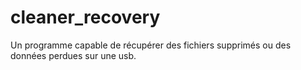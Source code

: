 # cleaner_recovery
Un programme capable de récupérer des fichiers supprimés ou des données perdues sur une usb.
